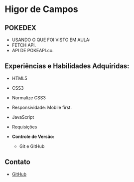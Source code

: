 # Higor de Campos
## POKEDEX
- USANDO O QUE FOI VISTO EM AULA:
- FETCH API.
- API DE POKEAPI.co.


## Experiências e Habilidades Adquiridas:
  - HTML5
  - CSS3
  - Normalize CSS3
  - Responsividade: Mobile first.
  - JavaScript
  - Requisições

- **Controle de Versão:**
  - Git e GitHub

## Contato
- [GitHub](https://github.com/HigorCamposGit) 